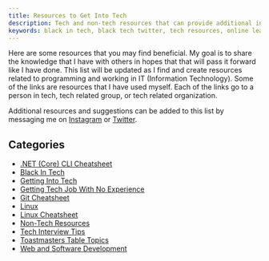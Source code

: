 ```yaml
---
title: Resources to Get Into Tech
description: Tech and non-tech resources that can provide additional information or support
keywords: black in tech, black tech twitter, tech resources, online learning
---
```


Here are some resources that you may find beneficial. My goal is to share the knowledge that I have 
with others in hopes that that will pass it forward like I have done. This list will be updated as I find 
and create resources related to programming and working in IT (Information Technology). Some of the 
links are resources that I have used myself. Each of the links go to a person in tech, tech related group, 
or tech related organization.

Additional resources and suggestions can be added to this list by messaging me on 
<a href="https://www.instagram.com/almostengr" target="_blank">Instagram</a> or
<a href="https://twitter.com/almostengr" target="_blank">Twitter</a>.

## Categories

* [.NET (Core) CLI Cheatsheet](/blog/2021.01.01-dotnet-core-cheatsheet)
* [Black In Tech](/blog/2024.05.25-black-in-tech)
* [Getting Into Tech](/blog/2022.04.08-getting-into-tech)
* [Getting Tech Job With No Experience](/blog/2021.05.06-tech-job-with-no-experience)
* [Git Cheatsheet](/blog/2022.03.04-git-cheatsheet)
* [Linux](/blog/2021.11.26-linux-resources)
* [Linux Cheatsheet](/blog/2020.03.01-linux-training-session)
* [Non-Tech Resources](/blog/2022.07.08-non-tech-resources)
* [Tech Interview Tips](/blog/2022.04.11-tech-interview-tips)
* [Toastmasters Table Topics](/blog/2022.09.08-toastmasters-table-topics)
* [Web and Software Development](/blog/2021.11.26-web-and-software-development)

